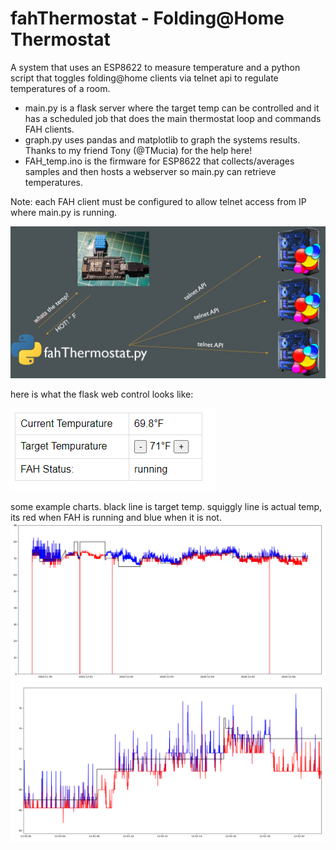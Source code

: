 # fahThermostat - Folding@Home Thermostat

A system that uses an ESP8622 to measure temperature and a python script that toggles folding@home clients via telnet api to regulate temperatures of a room.

* main.py is a flask server where the target temp can be controlled and it has a scheduled job that does the main thermostat loop and commands FAH clients.
* graph.py uses pandas and matplotlib to graph the systems results. Thanks to my friend Tony (@TMucia) for the help here!
* FAH_temp.ino is the firmware for ESP8622 that collects/averages samples and then hosts a webserver so main.py can retrieve temperatures.

Note: each FAH client must be configured to allow telnet access from IP where main.py is running.

![arch](arch.JPG)

here is what the flask web control looks like:

![web control](webcontrol.png)

some example charts. black line is target temp. squiggly line is actual temp, its red when FAH is running and blue when it is not.
![chart2](chart2.png)
![chart1](chart1.png)
